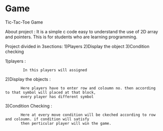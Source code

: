 # Game
Tic-Tac-Toe Game 

About project : It is a simple c code easy to understand the use of 2D array and pointers.
                This is for students who are learning programming.
                
                
Project divided in 3sections:
1)Players
2)Display the object
3)Condition checking


1)players : 

            In this players will assigned 
           
2)Display the objects :

           Here players have to enter row and coloumn no. then according to that symbol will placed at that block,
           every player has different symbol
           
3)Condition Checking :

           Here at every move condition will be ckeched according to row and coloumn. if condition will satisfy
           then perticular player will win the game.
           
